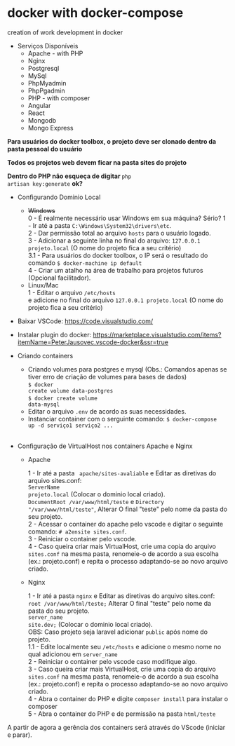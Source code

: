 # docker with docker-compose
creation of work development in docker

* Serviços Disponíveis
  * Apache - with PHP
  * Nginx
  * Postgresql
  * MySql
  * PhpMyadmin
  * PhpPgadmin
  * PHP - with composer
  * Angular
  * React
  * Mongodb
  * Mongo Express

<strong>Para usuários do docker toolbox, o projeto deve ser clonado dentro da pasta pessoal do usuário</strong><br>

<strong>Todos os projetos web devem ficar na pasta sites do projeto</strong><br>

<strong>Dentro do PHP não esqueça de  digitar </strong><code>php artisan key:generate</code> <strong>ok?</strong><br>

* Configurando Dominio Local

  * <s>Windows</s><br>
    0 - É realmente necessário usar Windows em sua máquina? Sério?
    1 - Ir até a pasta <code>C:\Windows\System32\drivers\etc</code>.<br>
    2 - Dar permissão total ao arquivo <code>hosts</code> para o usuário logado.<br>
    3 - Adicionar a seguinte linha no final do arquivo: <code>127.0.0.1	projeto.local</code> (O nome do projeto fica a seu critério)<br>
    3.1 - Para usuários do docker toolbox, o IP será o resultado do comando <code>$ docker-machine ip default</code><br>
    4 - Criar um atalho na área de trabalho para projetos futuros (Opcional facilitador).<br>
  * Linux/Mac<br>
    1 - Editar o arquivo <code>/etc/hosts</code><br> e adicione no final do arquivo <code>127.0.0.1	projeto.local</code> (O nome do projeto fica a seu critério)<br>
  
 *  Baixar VSCode: https://code.visualstudio.com/<br>
 *  Instalar plugin do docker: https://marketplace.visualstudio.com/items?itemName=PeterJausovec.vscode-docker&ssr=true<br>

* Criando containers

  * Criando volumes para postgres e mysql (Obs.: Comandos apenas se tiver erro de criação de volumes para bases de dados)<br>
    <code>$ docker create volume data-postgres</code><br>
    <code>$ docker create volume data-mysql</code><br>
  * Editar o arquivo <code>.env</code> de acordo as suas necessidades.<br>
  * Instanciar container com o serguinte comando:
    <code>$ docker-compose up -d serviço1 serviço2 ...</code><br><br>

* Configuração de VirtualHost nos containers Apache e Nginx

  * Apache<br>
  
    1 - Ir até a pasta <code> apache/sites-avaliable</code> e Editar as diretivas do arquivo sites.conf:<br>
        <code>ServerName projeto.local</code> (Colocar o dominio local criado).<br>
        <code>DocumentRoot /var/www/html/teste</code> e <code>Directory "/var/www/html/teste"</code>, Alterar O final "teste" pelo nome da pasta do seu projeto.<br>
    2 - Acessar o container do apache pelo vscode e digitar o seguinte comando: <code># a2ensite sites.conf</code>.<br>
    3 - Reiniciar o container pelo vscode.<br>
    4 - Caso queira criar mais VirtualHost, crie uma copia do arquivo <code>sites.conf</code> na mesma pasta, renomeie-o de acordo a sua escolha (ex.: projeto.conf) e repita o processo adaptando-se ao novo arquivo criado.<br>
  
  * Nginx <br>
  
    1 - Ir até a pasta <code>nginx</code> e Editar as diretivas do arquivo sites.conf:<br>
      <code>root /var/www/html/teste;</code> Alterar O final "teste" pelo nome da pasta do seu projeto.<br>
      <code>server_name site.dev;</code> (Colocar o dominio local criado).<br>
      OBS: Caso projeto seja laravel adicionar <code>public</code> após nome do projeto.<br>
    1.1 - Edite localmente seu <code>/etc/hosts</code> e adicione o mesmo nome no qual adicionou em <code>server_name</code><br>
    2 - Reiniciar o container pelo vscode caso modifique algo.<br>
    3 - Caso queira criar mais VirtualHost, crie uma copia do arquivo <code>sites.conf</code> na mesma pasta, renomeie-o de acordo a sua escolha (ex.: projeto.conf) e repita o processo adaptando-se ao novo arquivo criado.<br>
    4 - Abra o container do PHP e digite <code>composer install</code> para instalar o composer<br>
    5 - Abra o container do PHP e de permissão na pasta <code>html/teste</code><br>
    
    
 A partir de agora a gerência dos containers será através do VScode (iniciar e parar).
  
  
